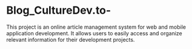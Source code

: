 # Blog_CultureDev.to-
This project is an online article management system for web and mobile application development. It allows users to easily access and organize relevant information for their development projects.
